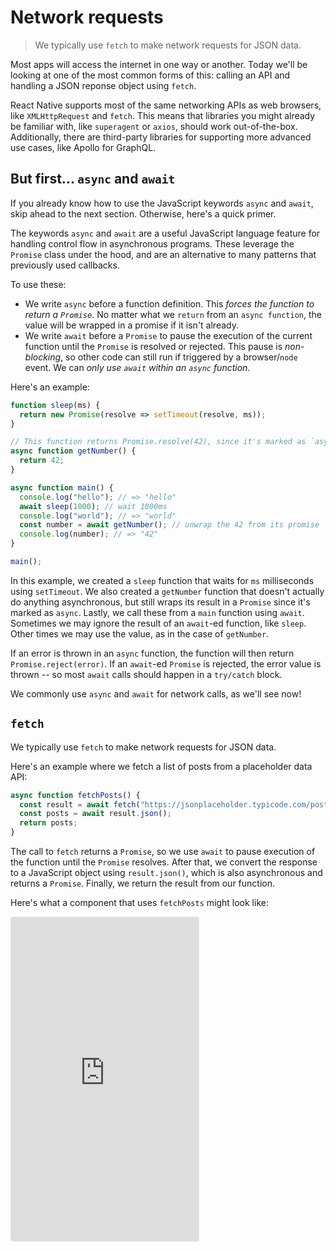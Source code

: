 # Network requests

> We typically use `fetch` to make network requests for JSON data.

Most apps will access the internet in one way or another. Today we'll be looking at one of the most common forms of this: calling an API and handling a JSON reponse object using `fetch`.

React Native supports most of the same networking APIs as web browsers, like `XMLHttpRequest` and `fetch`. This means that libraries you might already be familiar with, like `superagent` or `axios`, should work out-of-the-box. Additionally, there are third-party libraries for supporting more advanced use cases, like Apollo for GraphQL.

## But first... `async` and `await`

If you already know how to use the JavaScript keywords `async` and `await`, skip ahead to the next section. Otherwise, here's a quick primer.

The keywords `async` and `await` are a useful JavaScript language feature for handling control flow in asynchronous programs. These leverage the `Promise` class under the hood, and are an alternative to many patterns that previously used callbacks.

To use these:

- We write `async` before a function definition. This _forces the function to return a `Promise`_. No matter what we `return` from an `async function`, the value will be wrapped in a promise if it isn't already.
- We write `await` before a `Promise` to pause the execution of the current function until the `Promise` is resolved or rejected. This pause is _non-blocking_, so other code can still run if triggered by a browser/`node` event. We can _only use `await` within an `async` function_.

Here's an example:

```js
function sleep(ms) {
  return new Promise(resolve => setTimeout(resolve, ms));
}

// This function returns Promise.resolve(42), since it's marked as `async`
async function getNumber() {
  return 42;
}

async function main() {
  console.log("hello"); // => "hello"
  await sleep(1000); // wait 1000ms
  console.log("world"); // => "world"
  const number = await getNumber(); // unwrap the 42 from its promise
  console.log(number); // => "42"
}

main();
```

In this example, we created a `sleep` function that waits for `ms` milliseconds using `setTimeout`. We also created a `getNumber` function that doesn't actually do anything asynchronous, but still wraps its result in a `Promise` since it's marked as `async`. Lastly, we call these from a `main` function using `await`. Sometimes we may ignore the result of an `await`-ed function, like `sleep`. Other times we may use the value, as in the case of `getNumber`.

If an error is thrown in an `async` function, the function will then return `Promise.reject(error)`. If an `await`-ed `Promise` is rejected, the error value is thrown -- so most `await` calls should happen in a `try/catch` block.

We commonly use `async` and `await` for network calls, as we'll see now!

## `fetch`

We typically use `fetch` to make network requests for JSON data.

Here's an example where we fetch a list of posts from a placeholder data API:

```js
async function fetchPosts() {
  const result = await fetch("https://jsonplaceholder.typicode.com/posts");
  const posts = await result.json();
  return posts;
}
```

The call to `fetch` returns a `Promise`, so we use `await` to pause execution of the function until the `Promise` resolves. After that, we convert the response to a JavaScript object using `result.json()`, which is also asynchronous and returns a `Promise`. Finally, we return the result from our function.

Here's what a component that uses `fetchPosts` might look like:

<iframe src="https://snack.expo.io/embedded/@dabbott/network-requests?preview=true&platform=web" style="height: 37em;border:1px solid rgba(0,0,0,.08);border-radius:4px;background:center no-repeat url('https://i.imgur.com/5apDm5w.gif'), #fafafa;" />

[Download example](https://expo.io/--/api/v2/snack/download/@dabbott/network-requests)

### Up next

Fetching data from the internet is great, but one of the big advantages of mobile apps is that we can make the data available offline. To do that, we'll need to persist the data we fetch. Check out tomorrow's article to see how!

